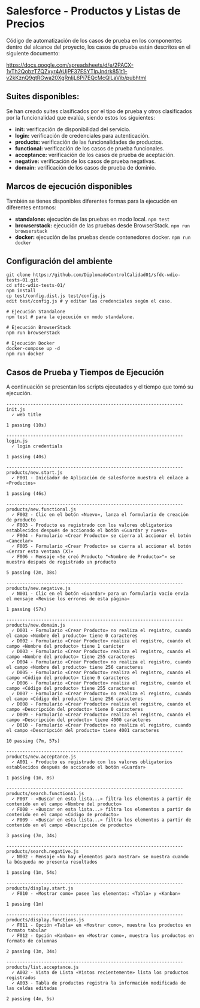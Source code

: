 # Salesforce - Productos y Listas de Precios

Código de automatización de los casos de prueba en los componentes dentro del
alcance del proyecto, los casos de prueba están descritos en el siguiente
documento:

https://docs.google.com/spreadsheets/d/e/2PACX-1vTh2QobzTZQZxyr4AUjPF37ESYTlpJndrk851t1-v2kKznQ9gtRGwa20XgRnIjL6Pi7EQcMcQlLaVib/pubhtml

## Suites disponibles:
Se han creado suites clasificados por el tipo de prueba y otros clasificados por
la funcionalidad que evalúa, siendo estos los siguientes:

- **init:** verificación de disponibilidad del servicio.
- **login:** verificación de credenciales para autenticación.
- **products:** verificación de las funcionalidades de productos.
- **functional:** verificación de los casos de prueba funcionales.
- **acceptance:** verificación de los casos de prueba de aceptación.
- **negative:** verificación de los casos de prueba negativas.
- **domain:** verificación de los casos de prueba de dominio.

## Marcos de ejecución disponibles
También se tienes disponibles diferentes formas para la ejecución en diferentes
entornos:

- **standalone:** ejecución de las pruebas en modo local.
    ``` npm test ```
- **browserstack:** ejecución de las pruebas desde BrowserStack.
    ``` npm run browserstack ```
- **docker:** ejecución de las pruebas desde contenedores docker.
    ``` npm run docker ```

## Configuración del ambiente

    git clone https://github.com/DiplomadoControlCalidad01/sfdc-wdio-tests-01.git
    cd sfdc-wdio-tests-01/
    npm install
    cp test/config.dist.js test/config.js
    edit test/config.js # y editar las credenciales según el caso.

    # Ejecución Standalone
    npm test # para la ejecución en modo standalone.

    # Ejecución BrowserStack
    npm run browserstack

    # Ejecución Docker
    docker-compose up -d
    npm run docker

## Casos de Prueba y Tiempos de Ejecución
A continuación se presentan los scripts ejecutados y el tiempo que tomó su
ejecución.

    ------------------------------------------------------------------
    init.js
      ✓ web title

    1 passing (10s)

    ------------------------------------------------------------------
    login.js
      ✓ login credentials

    1 passing (40s)

    ------------------------------------------------------------------
    products/new.start.js
      ✓ F001 - Iniciador de Aplicación de salesforce muestra el enlace a «Productos»

    1 passing (46s)

    ------------------------------------------------------------------
    products/new.functional.js
      ✓ F002 - Clic en el botón «Nuevo», lanza el formulario de creación de producto
      ✓ F003 - Producto es registrado con los valores obligatorios establecidos después de accionado el botón «Guardar y nuevo»
      ✓ F004 - Formulario «Crear Producto» se cierra al accionar el botón «Cancelar»
      ✓ F005 - Formulario «Crear Producto» se cierra al accionar el botón «Cerrar esta ventana (X)»
      ✓ F006 - Mensaje «Se creó Producto "<Nombre de Producto>"» se muestra después de registrado un producto

    5 passing (2m, 38s)

    ------------------------------------------------------------------
    products/new.negative.js
      ✓ N001 - Clic en el botón «Guardar» para un formulario vacío envía el mensaje «Revise los errores de esta página»

    1 passing (57s)

    ------------------------------------------------------------------
    products/new.domain.js
      ✓ D001 - Formulario «Crear Producto» no realiza el registro, cuando el campo «Nombre del producto» tiene 0 caracteres
      ✓ D002 - Formulario «Crear Producto» realiza el registro, cuando el campo «Nombre del producto» tiene 1 carácter
      ✓ D003 - Formulario «Crear Producto» realiza el registro, cuando el campo «Nombre del producto» tiene 255 caracteres
      ✓ D004 - Formulario «Crear Producto» no realiza el registro, cuando el campo «Nombre del producto» tiene 256 caracteres
      ✓ D005 - Formulario «Crear Producto» realiza el registro, cuando el campo «Código del producto» tiene 0 caracteres
      ✓ D006 - Formulario «Crear Producto» realiza el registro, cuando el campo «Código del producto» tiene 255 caracteres
      ✓ D007 - Formulario «Crear Producto» no realiza el registro, cuando el campo «Código del producto» tiene 256 caracteres
      ✓ D008 - Formulario «Crear Producto» realiza el registro, cuando el campo «Descripción del producto» tiene 0 caracteres
      ✓ D009 - Formulario «Crear Producto» realiza el registro, cuando el campo «Descripción del producto» tiene 4000 caracteres
      ✓ D010 - Formulario «Crear Producto» no realiza el registro, cuando el campo «Descripción del producto» tiene 4001 caracteres

    10 passing (7m, 57s)

    ------------------------------------------------------------------
    products/new.acceptance.js
      ✓ A001 - Producto es registrado con los valores obligatorios establecidos después de accionado el botón «Guardar»

    1 passing (1m, 8s)

    ------------------------------------------------------------------
    products/search.functional.js
      ✓ F007 - «Buscar en esta lista...» filtra los elementos a partir de contenido en el campo «Nombre del producto»
      ✓ F008 - «Buscar en esta lista...» filtra los elementos a partir de contenido en el campo «Código de producto»
      ✓ F009 - «Buscar en esta lista...» filtra los elementos a partir de contenido en el campo «Descripción de producto»

    3 passing (7m, 34s)

    ------------------------------------------------------------------
    products/search.negative.js
      ✓ N002 - Mensaje «No hay elementos para mostrar» se muestra cuando la búsqueda no presenta resultados

    1 passing (1m, 54s)

    ------------------------------------------------------------------
    products/display.start.js
      ✓ F010 - «Mostrar como» posee los elementos: «Tabla» y «Kanban»

    1 passing (1m)

    ------------------------------------------------------------------
    products/display.functions.js
      ✓ F011 - Opción «Tabla» en «Mostrar como», muestra los productos en formato tabular
      ✓ F012 - Opción «Kanban» en «Mostrar como», muestra los productos en formato de columnas

    2 passing (3m, 34s)

    ------------------------------------------------------------------
    products/list.acceptance.js
      ✓ A002 - Vista de Lista «Vistos recientemente» lista los productos registrados
      ✓ A003 - Tabla de productos registra la información modificada de las celdas editadas

    2 passing (4m, 5s)

